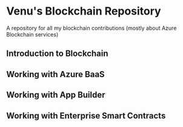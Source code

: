 # Venu's Blockchain Repository
A repository for all my blockchain contributions (mostly about Azure Blockchain services)

## Introduction to Blockchain
## Working with Azure BaaS
## Working with App Builder
## Working with Enterprise Smart Contracts
